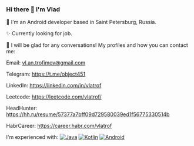 ### Hi there 👋 I'm Vlad

📱 I'm an Android developer based in Saint Petersburg, Russia.

✨ Currently looking for job.

💬 I will be glad for any conversations! My profiles and how you can contact me:

Email: vl.an.trofimov@gmail.com

Telegram: https://t.me/object451

LinkedIn: https://linkedin.com/in/vlatrof

Leetcode: https://leetcode.com/vlatrof/

HeadHunter: https://hh.ru/resume/57377a7bff09d729580039ed1f56775330514b

HabrCareer: https://career.habr.com/vlatrof

I'm experienced with:
[![Java](https://img.shields.io/badge/java-%23ED8B00.svg?style=for-the-badge&logo=java&logoColor=white)](#)
[![Kotlin](https://img.shields.io/badge/kotlin-%237F52FF.svg?style=for-the-badge&logo=kotlin&logoColor=white)](#)
[![Android](https://img.shields.io/badge/Android-3DDC84?style=for-the-badge&logo=android&logoColor=white)](#)
